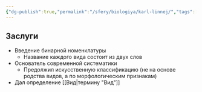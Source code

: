 ```yaml
---
{"dg-publish":true,"permalink":"/sfery/biologiya/karl-linnej/","tags":["Эволюция"]}
---
```


## Заслуги 
- Введение бинарной номенклатуры
	- Название каждого вида состоит из двух слов 
- Основатель современной систематики 
	- Предолжил искусственную классификацию (не на основе родства видов, а по морфологическим признакам)
- Дал определение [[Вид\|термину "Вид"]] 